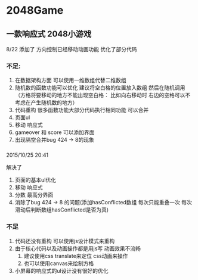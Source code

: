 # 2048Game


## 一款响应式 2048小游戏 

8/22 添加了 方向控制已经移动动画功能  优化了部分代码 

### 不足:  
1. 在数据架构方面 可以使用一维数组代替二维数组
2. 随机数的函数功能可以优化  建议将空白格的位置放入数组 然后在随机调用  （方格将要移动的地方不能出现空白格： 比如向右移动时 右边的空格可以不考虑在产生随机数的地方）
3. 代码重构 很多函数功能大部分代码执行相同功能  可以合并
4. 页面ul 
5. 移动 响应式 
6. gameover 和 score 可以添加界面 
7. 出现隔空合并bug  424 -> 8的现象


### 
2015/10/25 20:41

解决了

1. 页面的基本ul优化
2. 移动 响应式
3. 分数 最高分界面
4. 消除了bug  424 -> 8 的问题(添加hasConflicted数组 每次只能重叠一次 每次滑动后判断数组hasConflicted是否为真)


### 不足

1. 代码还没有重构 可以使用js设计模式来重构
2. 由于核心代码以及动画操作都是用js写 动画效果不流畅
	1. 建议使用css translate来定位 css动画来操作
	2. 也可以使用canvas来绘制方格 
3. 小屏幕的响应式的ul设计没有很好的优化